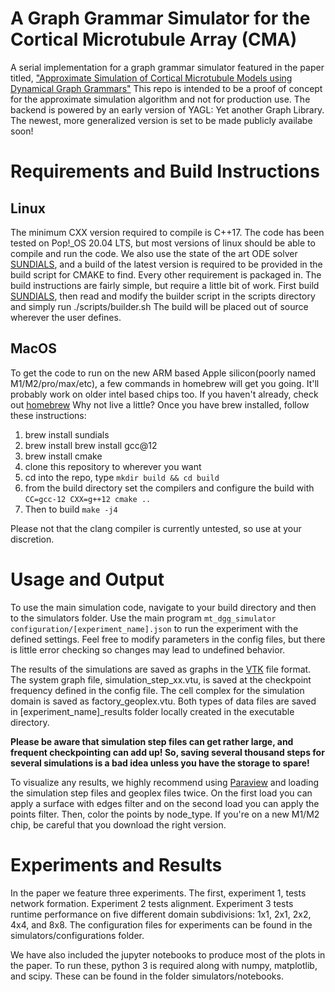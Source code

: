 # A Graph Grammar Simulator for the Cortical Microtubule Array (CMA)

A serial implementation for a graph grammar simulator featured in the paper titled, ["Approximate Simulation of Cortical Microtubule Models using Dynamical Graph Grammars"](https://dx.doi.org/10.1088/1478-3975/acdbfb) This repo is intended to be a proof of concept for the approximate simulation algorithm and not for production use. The backend is powered by an early version of YAGL: Yet another Graph Library. The newest, more generalized version is set to be made publicly availabe soon!


# Requirements and Build Instructions

## Linux
The minimum CXX version required to compile is C++17. The code has been tested on Pop!_OS 20.04 LTS, but most versions of linux should be able to compile and run the code. We also use the state of the art ODE solver [SUNDIALS](https://github.com/LLNL/sundials), and a build of the latest version is required to be provided in the build script for CMAKE to find. Every other requirement is packaged in. The build instructions are fairly simple, but require a little bit of work. First build [SUNDIALS](https://github.com/LLNL/sundials), then read and modify the builder script in the scripts directory and simply run ./scripts/builder.sh The build will be placed out of source wherever the user defines.

## MacOS
To get the code to run on the new ARM based Apple silicon(poorly named M1/M2/pro/max/etc), a few commands in homebrew will get you going. It'll probably work on older intel based chips too. If you haven't already, check out [homebrew](https://brew.sh/) Why not live a little? Once you have brew installed, follow these instructions:

1) brew install sundials
2) brew install brew install gcc@12
3) brew install cmake
4) clone this repository to wherever you want
6) cd into the repo, type `mkdir build && cd build`
7) from the build directory set the compilers and configure the build with `CC=gcc-12 CXX=g++12 cmake ..`
8) Then to build `make -j4`

Please not that the clang compiler is currently untested, so use at your discretion.

# Usage and Output

To use the main simulation code, navigate to your build directory and then to the simulators folder. Use the main program `mt_dgg_simulator configuration/[experiment_name].json` to run the experiment with the defined settings. Feel free to modify parameters in the config files, but there is little error checking so changes may lead to undefined behavior. 

The results of the simulations are saved as graphs in the [VTK](https://kitware.github.io/vtk-examples/site/VTKFileFormats/) file format. The system graph file, simulation_step_xx.vtu, is saved at the checkpoint frequency defined in the config file. The cell complex for the simulation domain is saved as factory_geoplex.vtu. Both types of data files are saved in [experiment_name]_results folder locally created in the executable directory. 

**Please be aware that simulation step files can get rather large, and frequent checkpointing can add up! So, saving several thousand steps for several simulations is a bad idea unless you have the storage to spare!**

To visualize any results, we highly recommend using [Paraview](https://www.paraview.org/download/) and loading the simulation step files and geoplex files twice. On the first load you can apply a surface with edges filter and on the second load you can apply the points filter. Then, color the points by node_type. If you're on a new M1/M2 chip, be careful that you download the right version.

# Experiments and Results

In the paper we feature three experiments. The first, experiment 1, tests network formation. Experiment 2 tests alignment. Experiment 3 tests runtime performance on five different domain subdivisions: 1x1, 2x1, 2x2, 4x4, and 8x8. The configuration files for experiments can be found in the simulators/configurations folder. 

We have also included the jupyter notebooks to produce most of the plots in the paper. To run these, python 3 is required along with numpy, matplotlib, and scipy. These can be found in the folder simulators/notebooks.
